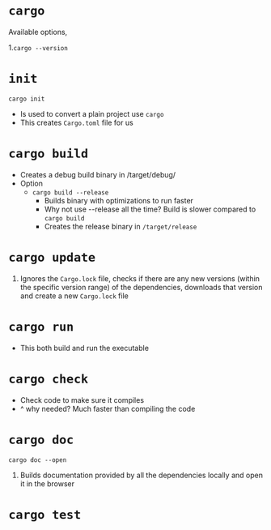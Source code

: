 # `cargo`

Available options,

1.`cargo --version`

# `init`

`cargo init`
- Is used to convert a plain project use `cargo`
- This creates `Cargo.toml` file for us

# `cargo build`

- Creates a debug build binary in /target/debug/<binary name>
- Option
  - `cargo build --release`
    - Builds binary with optimizations to run faster
    - Why not use --release all the time? Build is slower compared to `cargo build`
    - Creates the release binary in `/target/release`

# `cargo update`

1. Ignores the `Cargo.lock` file, checks if there are any new versions (within the specific version range) of the dependencies, downloads that version and create a new `Cargo.lock` file

# `cargo run`

- This both build and run the executable

# `cargo check`
- Check code to make sure it compiles
- ^ why needed? Much faster than compiling the code 

# `cargo doc`

`cargo doc --open`
1. Builds documentation provided by all the dependencies locally and open it in the browser

# `cargo test`

